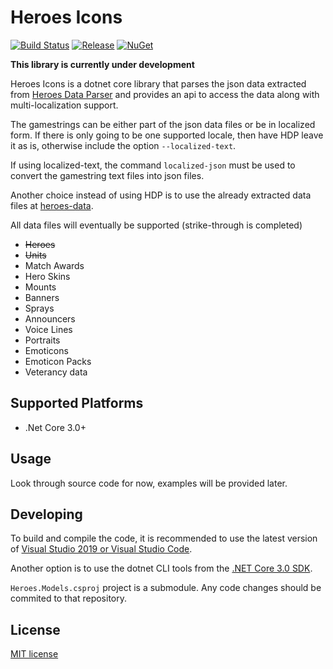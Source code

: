 # Heroes Icons
[![Build Status](https://dev.azure.com/kevinkoliva/Heroes%20of%20the%20Storm%20Projects/_apis/build/status/HeroesToolChest.Heroes.Icons?branchName=master)](https://dev.azure.com/kevinkoliva/Heroes%20of%20the%20Storm%20Projects/_build/latest?definitionId=4&branchName=master) [![Release](https://img.shields.io/github/release/HeroesToolChest/Heroes.Icons.svg)](https://github.com/HeroesToolChest/Heroes.Icons/releases/latest) [![NuGet](https://img.shields.io/nuget/v/Heroes.Icons.svg)](https://www.nuget.org/packages/Heroes.Icons/)

**This library is currently under development**

Heroes Icons is a dotnet core library that parses the json data extracted from [Heroes Data Parser](https://github.com/HeroesToolChest/HeroesDataParser) and provides an api to access the data along with multi-localization support.

The gamestrings can be either part of the json data files or be in localized form. If there is only going to be one supported locale, then have HDP leave it as is, otherwise include the option `--localized-text`. 

If using localized-text, the command `localized-json` must be used to convert the gamestring text files into json files. 

Another choice instead of using HDP is to use the already extracted data files at [heroes-data](https://github.com/HeroesToolChest/heroes-data).

All data files will eventually be supported (strike-through is completed)
- ~~Heroes~~
- ~~Units~~
- Match Awards
- Hero Skins
- Mounts
- Banners
- Sprays
- Announcers
- Voice Lines
- Portraits
- Emoticons
- Emoticon Packs
- Veterancy data

## Supported Platforms
- .Net Core 3.0+

## Usage
Look through source code for now, examples will be provided later.

## Developing
To build and compile the code, it is recommended to use the latest version of [Visual Studio 2019 or Visual Studio Code](https://visualstudio.microsoft.com/downloads/).

Another option is to use the dotnet CLI tools from the [.NET Core 3.0 SDK](https://dotnet.microsoft.com/download).

`Heroes.Models.csproj` project is a submodule. Any code changes should be commited to that repository.

## License
[MIT license](/LICENSE)
